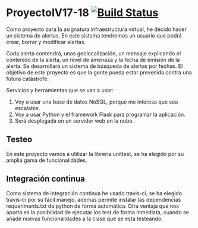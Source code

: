 # ProyectoIV17-18 [![Build Status](https://travis-ci.org/AntonioAlcM/ProyectoIV17-18.svg?branch=master)](https://travis-ci.org/AntonioAlcM/ProyectoIV17-18)  
Como proyecto para la asignatura infraestructura virtual, he decido hacer un sistema de alertas. En este sistema tendremos un usuario que podrá crear, borrar y modificar alertas.

Cada alerta contendrá, unas geolocalización, un mensaje explicando el contenido de la alerta, un nivel de amenaza y la fecha de emisión de la alerta.
Se desarrollará un sistema de búsqueda de alertas por fechas.
El objetivo de este proyecto es que la gente pueda estar prevenida contra una futura catástrofe.

Servicios y herramientas que se van a usar:
1. Voy a usar una base de datos NoSQL, porque me interesa que sea escalable.
2. Voy a usar Python y el framework Flask para programar la aplicación.
3. Será desplegada en un servidor web en la nube.

## Testeo
En este proyecto vamos a utilizar la librería unittest, se ha elegido por su amplia gama de funcionalidades.
## Integración continua
Como sistema de integración continua he usado travis-ci, se ha elegido travis-ci por su fácil manejo, ademas permite instalar las dependencias requeriments.txt de python de forma automática. Otra ventaja que nos aporta es la posibilidad de ejecutar los test de forma inmediata, cuando se añade nuevas funcionalidades a la clase que se esta testeando.
